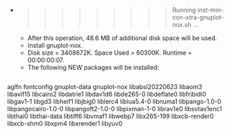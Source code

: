 * >>>>>>>>> Running inst-min-con-xtra-gnuplot-nox.sh ...
  * After this operation, 48.6 MB of additional disk space will be used.
  * Install gnuplot-nox.
  * Disk size = 3408672K. Space Used = 60300K. Runtime = 00:00:00:07.
  * The following NEW packages will be installed:
  ```bash
aglfn fontconfig gnuplot-data gnuplot-nox libabsl20220623
libaom3 libavif15 libcairo2 libdatrie1 libdav1d6
libde265-0 libdeflate0 libfribidi0 libgav1-1 libgd3
libheif1 libjbig0 liblerc4 liblua5.4-0 libnuma1
libpango-1.0-0 libpangocairo-1.0-0 libpangoft2-1.0-0 libpixman-1-0 librav1e0
libsvtav1enc1 libthai0 libthai-data libtiff6 libvmaf1
libwebp7 libx265-199 libxcb-render0 libxcb-shm0 libxpm4
libxrender1 libyuv0
  ```
